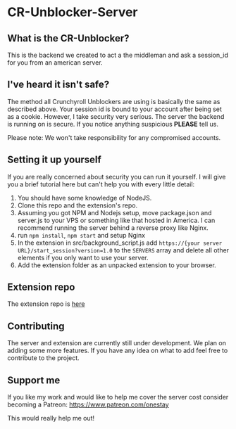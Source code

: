 # CR-Unblocker-Server

## What is the CR-Unblocker?
This is the backend we created to act a the middleman and ask a session_id for you from an american server.

## I've heard it isn't safe?
The method all Crunchyroll Unblockers are using is basically the same as described above. Your session id is bound to your account after being set as a cookie. However, I take security very serious. The server the backend is running on is secure. If you notice anything suspicious __PLEASE__ tell us.

Please note: We won't take responsibility for any compromised accounts.

## Setting it up yourself
If you are really concerned about security you can run it yourself. I will give you a brief tutorial here but can't help you with every little detail:

1. You should have some knowledge of NodeJS.
2. Clone this repo and the extension's repo.
3. Assuming you got NPM and Nodejs setup, move package.json and server.js to your VPS or something like that hosted in America. I can recommend running the server behind a reverse proxy like Nginx.
4. run `npm install`, `npm start` and setup Nginx
5. In the extension in src/background_script.js add `https://{your server URL}/start_session?version=1.0` to the `SERVERS` array and delete all other elements if you only want to use your server.
6. Add the extension folder as an unpacked extension to your browser.

## Extension repo
The extension repo is [here](https://github.com/onestay/cr-unblocker)

## Contributing
The server and extension are currently still under development. We plan on adding some more features. If you have any idea on what to add feel free to contribute to the project.

## Support me
If you like my work and would like to help me cover the server cost consider becoming a Patreon: https://www.patreon.com/onestay

This would really help me out!
